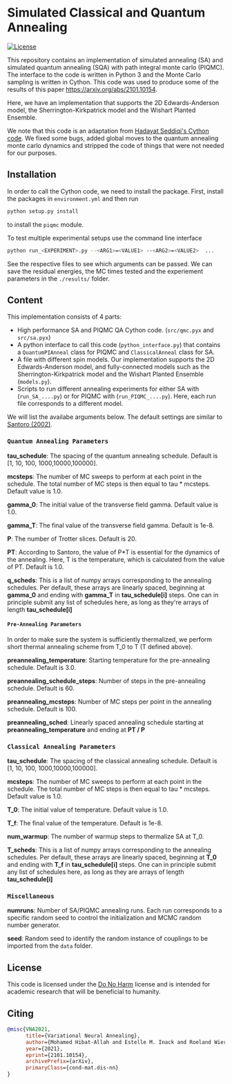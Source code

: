 # Simulated Classical and Quantum Annealing

[![License](https://img.shields.io/badge/License-Do%20No%20Harm-blue)](https://github.com/therooler/piqmc/blob/master/LICENSE.md)

This repository contains an implementation of simulated annealing (SA) and simulated quantum annealing (SQA) with path integral monte carlo (PIQMC). The interface to the code is written in Python 3 and the Monte Carlo sampling is written in Cython. This code was used to produce some of the results of this paper https://arxiv.org/abs/2101.10154.

Here, we have an implementation that supports the 2D Edwards-Anderson model, the Sherrington-Kirkpatrick model and the Wishart Planted Ensemble.

We note that this code is an adaptation from [Hadayat Seddiqi's Cython code](https://github.com/hadsed/pathintegral-qmc/). We fixed some bugs, added global moves to the quantum annealing monte carlo dynamics and stripped the code of things that were not needed for our purposes.

## Installation
In order to call the Cython code, we need to install the package. First, install the packages in `environment.yml` and then run

```bash
python setup.py install
```
to install the `piqmc` module.

To test multiple experimental setups use the command line interface
```bash
python run_<EXPERIMENT>.py --<ARG1>=<VALUE1> --<ARG2>=<VALUE2>  ...
```
See the respective files to see which arguments can be passed.
We can save the residual energies, the MC times tested and the experiement parameters in the `./results/` folder.

## Content

This implementation consists of 4 parts:

* High performance SA and PIQMC QA Cython code. (`src/qmc.pyx` and `src/sa.pyx`)
* A python interface to call this code (`python_interface.py`) that contains a `QuantumPIAnneal` class for PIQMC and `ClassicalAnneal` class for SA.
* A file with different spin models. Our implementation supports the 2D Edwards-Anderson model, and fully-connected models such as the Sherrington-Kirkpatrick model and the Wishart Planted Ensemble (`models.py`).
* Scripts to run different annealing experiments for either SA with (`run_SA_....py`) or for PIQMC with (`run_PIQMC_....py`). Here, each run file corresponds to a different model.

We will list the availabe arguments below. The default settings are similar to 
[Santoro (2002)](https://journals.aps.org/prb/abstract/10.1103/PhysRevB.66.094203).

### `Quantum Annealing Parameters`

**tau_schedule**: The spacing of the quantum annealing schedule. Default is [1, 10, 100, 1000,10000,100000].

**mcsteps**: The number of MC sweeps to perform at each point in the schedule. The total number of MC steps is then equal to tau * mcsteps. 
Default value is 1.0.

**gamma_0**: The initial value of the transverse field gamma. Default value is 1.0.

**gamma_T**: The final value of the transverse field gamma. Default is 1e-8.

**P**: The number of Trotter slices. Default is 20.

**PT**: According to Santoro, the value of P*T is essential for the dynamics of the annealing. Here, T is the temperature, which is 
calculated from the value of PT. Default is 1.0.

**q_scheds**: This is a list of numpy arrays corresponding to the annealing schedules.
Per default, these arrays are linearly spaced, beginning at **gamma_0** and ending with **gamma_T** in 
**tau_schedule[i]** steps. One can in principle submit any list of schedules here, as long as they're arrays of length **tau_schedule[i]**

#### `Pre-Annealing Parameters`

In order to make sure the system is sufficiently thermalized, we perform short thermal annealing scheme from T_0 to T (T defined above).

**preannealing_temperature**: Starting temperature for the pre-annealing schedule. Default is 3.0.

**preannealing_schedule_steps**: Number of steps in the pre-annealing schedule. Default is 60.

**preannealing_mcsteps**: Number of MC steps per point in the annealing schedule. Default is 100.

**preannealing_sched**: Linearly spaced annealing schedule starting at **preannealing_temperature** and ending at **PT / P**

### `Classical Annealing Parameters`

**tau_schedule**: The spacing of the classical annealing schedule. Default is [1, 10, 100, 1000,10000,100000].

**mcsteps**: The number of MC sweeps to perform at each point in the schedule. The total number of MC steps is then equal to tau * mcsteps. 
Default value is 1.0.

**T_0**: The initial value of temperature. Default value is 1.0.

**T_f**: The final value of the temperature. Default is 1e-8.

**num_warmup**: The number of warmup steps to thermalize SA at T_0.

**T_scheds**: This is a list of numpy arrays corresponding to the annealing schedules.
Per default, these arrays are linearly spaced, beginning at **T_0** and ending with **T_f** in 
**tau_schedule[i]** steps. One can in principle submit any list of schedules here, as long as they are arrays of length **tau_schedule[i]**

### `Miscellaneous`

**numruns**: Number of SA/PIQMC annealing runs. Each run corresponds to a specific random seed to control the initialization and MCMC random number generator.

**seed**: Random seed to identify the random instance of couplings to be imported from the `data` folder.

## License

This code is licensed under the [Do No Harm](https://github.com/therooler/piqmc/blob/master/LICENSE.md) license and is intended for academic research that will be beneficial to humanity.

## Citing
```bibtex
@misc{VNA2021,
      title={Variational Neural Annealing}, 
      author={Mohamed Hibat-Allah and Estelle M. Inack and Roeland Wiersema and Roger G. Melko and Juan Carrasquilla},
      year={2021},
      eprint={2101.10154},
      archivePrefix={arXiv},
      primaryClass={cond-mat.dis-nn}
}
```
